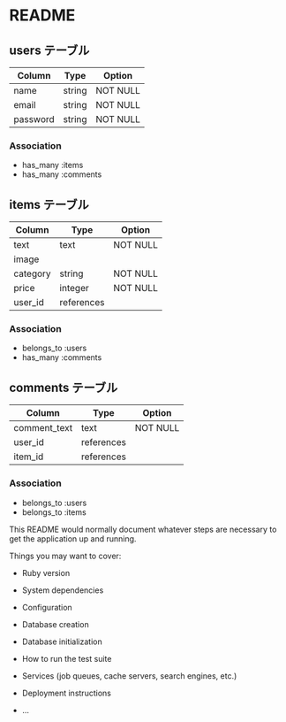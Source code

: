 # README

## users テーブル

| Column   | Type    | Option   |
| -------- | --------| -------- |
|name      | string  | NOT NULL |
|email     | string  | NOT NULL |
|password  | string  | NOT NULL |

### Association

- has_many :items
- has_many :comments

## items テーブル

| Column   | Type       | Option   |
| -------- | ---------- | -------- |
| text     | text       | NOT NULL |
| image    |            |          |
| category | string     | NOT NULL |
| price    | integer    | NOT NULL |
| user_id  | references |          |

### Association

- belongs_to :users
- has_many :comments

## comments テーブル

| Column       | Type       | Option   |
| ------------ | ---------- | -------- |
| comment_text | text       | NOT NULL |
| user_id      | references |          |
| item_id      | references |          |

### Association

- belongs_to :users
- belongs_to :items




This README would normally document whatever steps are necessary to get the
application up and running.

Things you may want to cover:

* Ruby version

* System dependencies

* Configuration

* Database creation

* Database initialization

* How to run the test suite

* Services (job queues, cache servers, search engines, etc.)

* Deployment instructions

* ...
